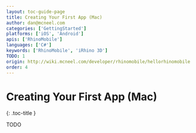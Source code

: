 ```yaml
---
layout: toc-guide-page
title: Creating Your First App (Mac)
author: dan@mcneel.com
categories: ['GettingStarted']
platforms: ['iOS', 'Android']
apis: ['RhinoMobile']
languages: ['C#']
keywords: ['RhinoMobile', 'iRhino 3D']
TODO: 1
origin: http://wiki.mcneel.com/developer/rhinomobile/hellorhinomobile
order: 4
---
```


# Creating Your First App (Mac)
{: .toc-title }

TODO
